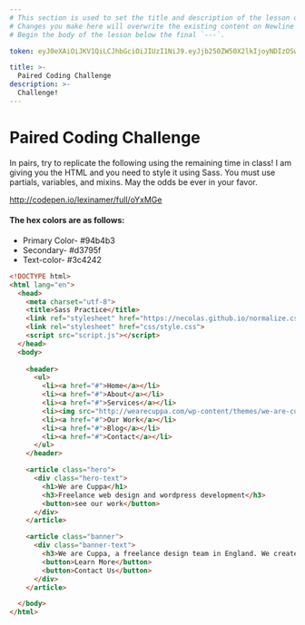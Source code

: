 ```yaml
---
# This section is used to set the title and description of the lesson on Newline. Do not edit `token`.
# Changes you make here will overwrite the existing content on Newline when synced via Github.
# Begin the body of the lesson below the final `---`.

token: eyJ0eXAiOiJKV1QiLCJhbGciOiJIUzI1NiJ9.eyJjb250ZW50X2lkIjoyNDIzOSwiY29udGVudF90eXBlIjoiTGVzc29uIn0.fHraZSdIOmVePS6h7rHWJFDlfLvCrzgGZOyn7knpuqA

title: >-
  Paired Coding Challenge
description: >-
  Challenge!
---
```

# Paired Coding Challenge
In pairs, try to replicate the following using the remaining time in class! I am giving you the HTML and you need to style it using Sass. You must use partials, variables, and mixins. May the odds be ever in your favor. 

http://codepen.io/lexinamer/full/oYxMGe


#### The hex colors are as follows:
- Primary Color- #94b4b3
- Secondary- #d3795f
- Text-color- #3c4242


```html
<!DOCTYPE html>
<html lang="en">
  <head>
    <meta charset="utf-8">
    <title>Sass Practice</title>
    <link ref="stylesheet" href="https://necolas.github.io/normalize.css/5.0.0/normalize.css">
    <link rel="stylesheet" href="css/style.css">
    <script src="script.js"></script>
  </head>
  <body>
    
    <header>
      <ul>
        <li><a href="#">Home</a></li>
        <li><a href="#">About</a></li>
        <li><a href="#">Services</a></li>
        <li><img src="http://wearecuppa.com/wp-content/themes/we-are-cuppa/images/wac-logo.png"></li>
        <li><a href="#">Our Work</a></li>
        <li><a href="#">Blog</a></li>
        <li><a href="#">Contact</a></li>    
      </ul>
    </header>

    <article class="hero">
      <div class="hero-text">
        <h1>We are Cuppa</h1>
        <h3>Freelance web design and wordpress development</h3>
        <button>see our work</button>
      </div>
    </article>

    <article class="banner">
      <div class="banner-text">
        <h3>We are Cuppa, a freelance design team in England. We create Wordpress websites that are modern, clean, and professional.</h3>
        <button>Learn More</button>
        <button>Contact Us</button>
      </div>
    </article>

  </body>
</html>
```



